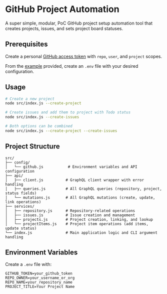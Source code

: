 # GitHub Project Automation

A super simple, modular, PoC GitHub project setup automation tool that creates projects, issues, and sets project board statuses.

## Prerequisites

Create a personal [GitHub access token](https://github.com/settings/tokens) with `repo`, `user`, and `project` scopes.

From the [example](.env.example) provided, create an `.env` file with your desired configuration.

## Usage

```bash
# Create a new project
node src/index.js --create-project

# Create issues and add them to project with Todo status
node src/index.js --create-issues

# Both options can be combined
node src/index.js --create-project --create-issues
```

## Project Structure

```
src/
├── config/
│   └── github.js           # Environment variables and API configuration
├── api/
│   ├── client.js          # GraphQL client wrapper with error handling
│   ├── queries.js         # All GraphQL queries (repository, project, status fields)
│   └── mutations.js       # All GraphQL mutations (create, update, link operations)
├── services/
│   ├── repository.js      # Repository-related operations
│   ├── issues.js          # Issue creation and management
│   ├── projects.js        # Project creation, linking, and lookup
│   └── projectItems.js    # Project item operations (add items, update status)
└── index.js               # Main application logic and CLI argument handling
```

## Environment Variables

Create a `.env` file with:
```
GITHUB_TOKEN=your_github_token
REPO_OWNER=your_username_or_org
REPO_NAME=your_repository_name
PROJECT_TITLE=Your Project Name
```
